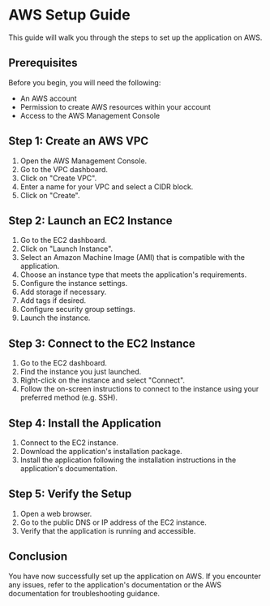 # AWS Setup Guide

This guide will walk you through the steps to set up the application on AWS.

## Prerequisites

Before you begin, you will need the following:

- An AWS account
- Permission to create AWS resources within your account
- Access to the AWS Management Console

## Step 1: Create an AWS VPC

1. Open the AWS Management Console.
2. Go to the VPC dashboard.
3. Click on "Create VPC".
4. Enter a name for your VPC and select a CIDR block.
5. Click on "Create".

## Step 2: Launch an EC2 Instance

1. Go to the EC2 dashboard.
2. Click on "Launch Instance".
3. Select an Amazon Machine Image (AMI) that is compatible with the application.
4. Choose an instance type that meets the application's requirements.
5. Configure the instance settings.
6. Add storage if necessary.
7. Add tags if desired.
8. Configure security group settings.
9. Launch the instance.

## Step 3: Connect to the EC2 Instance

1. Go to the EC2 dashboard.
2. Find the instance you just launched.
3. Right-click on the instance and select "Connect".
4. Follow the on-screen instructions to connect to the instance using your preferred method (e.g. SSH).

## Step 4: Install the Application

1. Connect to the EC2 instance.
2. Download the application's installation package.
3. Install the application following the installation instructions in the application's documentation.

## Step 5: Verify the Setup

1. Open a web browser.
2. Go to the public DNS or IP address of the EC2 instance.
3. Verify that the application is running and accessible.

## Conclusion

You have now successfully set up the application on AWS. If you encounter any issues, refer to the application's documentation or the AWS documentation for troubleshooting guidance.
